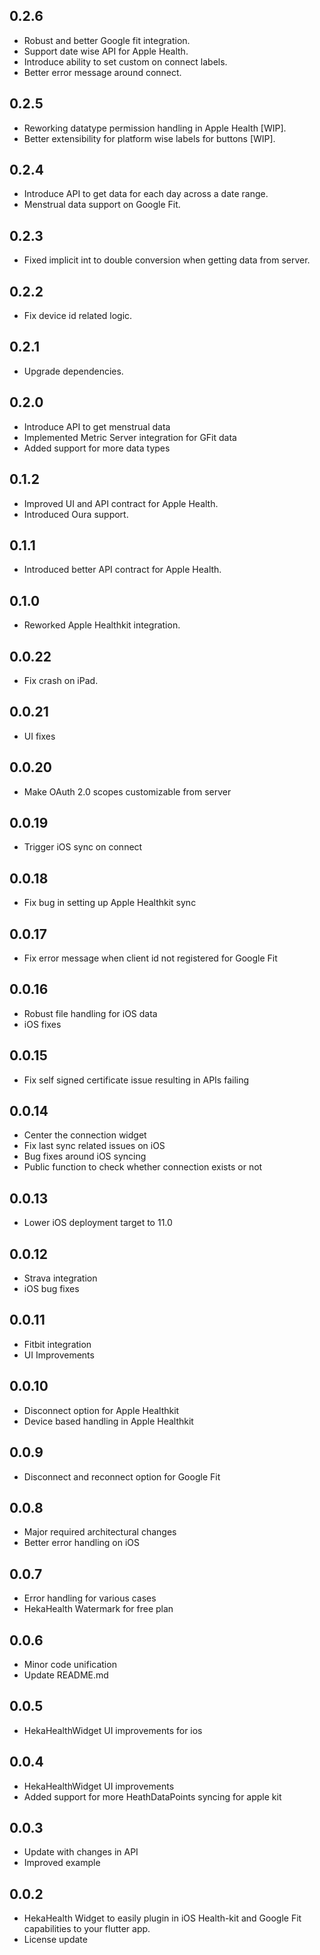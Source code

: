 ## 0.2.6

- Robust and better Google fit integration.
- Support date wise API for Apple Health.
- Introduce ability to set custom on connect labels.
- Better error message around connect.

## 0.2.5

- Reworking datatype permission handling in Apple Health [WIP].
- Better extensibility for platform wise labels for buttons [WIP].

## 0.2.4

- Introduce API to get data for each day across a date range.
- Menstrual data support on Google Fit.

## 0.2.3

- Fixed implicit int to double conversion when getting data from server.

## 0.2.2

- Fix device id related logic.

## 0.2.1

- Upgrade dependencies.

## 0.2.0

- Introduce API to get menstrual data
- Implemented Metric Server integration for GFit data
- Added support for more data types

## 0.1.2

- Improved UI and API contract for Apple Health.
- Introduced Oura support.

## 0.1.1

- Introduced better API contract for Apple Health.

## 0.1.0

- Reworked Apple Healthkit integration.

## 0.0.22

- Fix crash on iPad.

## 0.0.21

- UI fixes

## 0.0.20

- Make OAuth 2.0 scopes customizable from server

## 0.0.19

- Trigger iOS sync on connect

## 0.0.18

- Fix bug in setting up Apple Healthkit sync

## 0.0.17

- Fix error message when client id not registered for Google Fit

## 0.0.16

- Robust file handling for iOS data
- iOS fixes

## 0.0.15

- Fix self signed certificate issue resulting in APIs failing

## 0.0.14

- Center the connection widget
- Fix last sync related issues on iOS
- Bug fixes around iOS syncing
- Public function to check whether connection exists or not

## 0.0.13

- Lower iOS deployment target to 11.0

## 0.0.12

- Strava integration
- iOS bug fixes

## 0.0.11

- Fitbit integration
- UI Improvements

## 0.0.10

- Disconnect option for Apple Healthkit
- Device based handling in Apple Healthkit

## 0.0.9

- Disconnect and reconnect option for Google Fit

## 0.0.8

- Major required architectural changes
- Better error handling on iOS

## 0.0.7

- Error handling for various cases
- HekaHealth Watermark for free plan

## 0.0.6

- Minor code unification
- Update README.md

## 0.0.5

- HekaHealthWidget UI improvements for ios

## 0.0.4

- HekaHealthWidget UI improvements
- Added support for more HeathDataPoints syncing for apple kit

## 0.0.3

- Update with changes in API
- Improved example

## 0.0.2

- HekaHealth Widget to easily plugin in iOS Health-kit and Google Fit capabilities to your flutter app.
- License update

